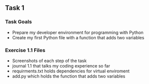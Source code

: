 ## Task 1

### Task Goals
- Prepare my developer environment for programming with Python
- Create my first Python file with a function that adds two variables

### Exercise 1.1 Files
- Screenshots of each step of the task
- journal 1.1 that talks my coding experience so far
- requirments.txt holds dependencies for virtual enviroment
- add.py which holds the function that adds two variables
